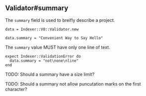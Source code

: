 ## Validator#summary

The `summary` field is used to breifly describe a project.

    data = Indexer::V0::Validator.new

    data.summary = "Convenient Way to Say Hello"

The `summary` value MUST have only one line of text.

    expect Indexer::ValidationError do
      data.summary = "not\none\nline"
    end

TODO: Should a summary have a size limit?

TODO: Should a summary not allow puncutation marks on the first character?

